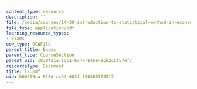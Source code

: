 ```yaml
---
content_type: resource
description: ''
file: /media/courses/14-30-introduction-to-statistical-method-in-economics-spring-2006/b06509ca813dcc94682ff56300774517_l2.pdf
file_type: application/pdf
learning_resource_types:
- Exams
ocw_type: OCWFile
parent_title: Exams
parent_type: CourseSection
parent_uid: c8394d1a-1cb1-b74a-b4b9-8cb2c6f57ef7
resourcetype: Document
title: l2.pdf
uid: b06509ca-813d-cc94-682f-f56300774517
---
```

